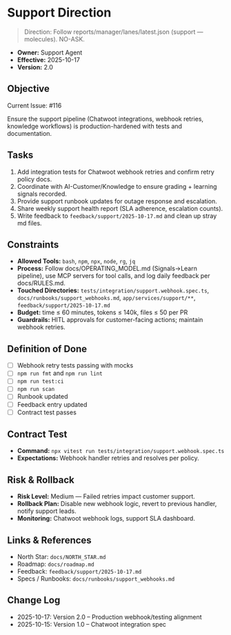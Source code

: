 # Support Direction

> Direction: Follow reports/manager/lanes/latest.json (support — molecules). NO-ASK.


- **Owner:** Support Agent
- **Effective:** 2025-10-17
- **Version:** 2.0

## Objective

Current Issue: #116

Ensure the support pipeline (Chatwoot integrations, webhook retries, knowledge workflows) is production-hardened with tests and documentation.

## Tasks

1. Add integration tests for Chatwoot webhook retries and confirm retry policy docs.
2. Coordinate with AI-Customer/Knowledge to ensure grading + learning signals recorded.
3. Provide support runbook updates for outage response and escalation.
4. Share weekly support health report (SLA adherence, escalation counts).
5. Write feedback to `feedback/support/2025-10-17.md` and clean up stray md files.

## Constraints

- **Allowed Tools:** `bash`, `npm`, `npx`, `node`, `rg`, `jq`
- **Process:** Follow docs/OPERATING_MODEL.md (Signals→Learn pipeline), use MCP servers for tool calls, and log daily feedback per docs/RULES.md.
- **Touched Directories:** `tests/integration/support.webhook.spec.ts`, `docs/runbooks/support_webhooks.md`, `app/services/support/**`, `feedback/support/2025-10-17.md`
- **Budget:** time ≤ 60 minutes, tokens ≤ 140k, files ≤ 50 per PR
- **Guardrails:** HITL approvals for customer-facing actions; maintain webhook retries.

## Definition of Done

- [ ] Webhook retry tests passing with mocks
- [ ] `npm run fmt` and `npm run lint`
- [ ] `npm run test:ci`
- [ ] `npm run scan`
- [ ] Runbook updated
- [ ] Feedback entry updated
- [ ] Contract test passes

## Contract Test

- **Command:** `npx vitest run tests/integration/support.webhook.spec.ts`
- **Expectations:** Webhook handler retries and resolves per policy.

## Risk & Rollback

- **Risk Level:** Medium — Failed retries impact customer support.
- **Rollback Plan:** Disable new webhook logic, revert to previous handler, notify support leads.
- **Monitoring:** Chatwoot webhook logs, support SLA dashboard.

## Links & References

- North Star: `docs/NORTH_STAR.md`
- Roadmap: `docs/roadmap.md`
- Feedback: `feedback/support/2025-10-17.md`
- Specs / Runbooks: `docs/runbooks/support_webhooks.md`

## Change Log

- 2025-10-17: Version 2.0 – Production webhook/testing alignment
- 2025-10-15: Version 1.0 – Chatwoot integration spec
